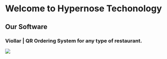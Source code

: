 # Welcome to Hypernose Techonology


## Our Software

### Viollar | QR Ordering System for any type of restaurant.
[<img src="https://www.viollar.com/og-image.png" style="background: white">](https://www.viollar.com/)